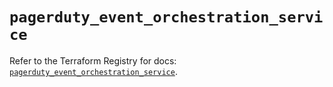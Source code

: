 # `pagerduty_event_orchestration_service`

Refer to the Terraform Registry for docs: [`pagerduty_event_orchestration_service`](https://registry.terraform.io/providers/pagerduty/pagerduty/3.15.2/docs/resources/event_orchestration_service).
